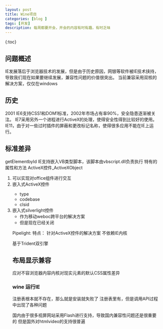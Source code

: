 ```yaml
---
layout: post
title: Wine项目
categories: [blog ]
tags: [开发]
description: 每周都要开会，开会的内容有时有趣，有时乏味
---
```


{:toc}
 

## 问题概述

IE发展落后于浏览器技术的发展，但是由于历史原因，网银等软件被IE技术挟持，导致我们现在如果要继续发展，兼容性问题的价值很突出。
当前兼容采用双核的解决方案，仅仅在windows

## 历史

2001 IE6支持CSS1和DOM1标准，2002年市场占有率90%，安全隐患逐渐被关注。
IE7采用另外一个进程进行ActiveX的处理，使得安全性得到比较好的使用。
IE11，由于对一些过时插件的屏蔽和更改标记名称，使得很多应用不能在IE上运行。

## 标准差异

getElementbyId
IE支持嵌入VB类型脚本，该脚本由vbscript.dll负责执行
特有的属性和方法
ActiveX控件_ActiveXObject
1. 可以实现对office组件进行交互
2. 嵌入式ActiveX控件<object>
    * type
    * codebase
    * clsid
3. 嵌入式silverlight控件
    * 作为移动weboc跨平台的解决方案
    * 但是现在已经关闭

Pipelight:
特点：
针对ActiveX控件的解决方案
不依赖IE内核

基于Trident双引擎

## 布局显示兼容

应对不容浏览器内容内核对现实元素的默认CSS属性差异

### wine 运行IE

注册表根本就不存在，那么就是安装就失败了
注册表里有，但是调用API过程中出现了各种问题

国内由于很多视屏网站采用Flash进行支持，导致国内兼容性问题还是很重要的
但是国外对htmlvideo的支持很普遍
